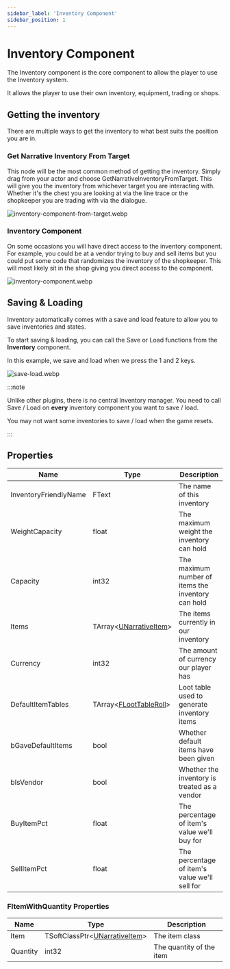 ```yaml
---
sidebar_label: 'Inventory Component'
sidebar_position: 1
---
```


# Inventory Component

The Inventory component is the core component to allow the player to use the Inventory system.

It allows the player to use their own inventory, equipment, trading or shops.

## Getting the inventory

There are multiple ways to get the inventory to what best suits the position you are in.

### Get Narrative Inventory From Target

This node will be the most common method of getting the inventory. Simply drag from your actor and choose GetNarrativeInventoryFromTarget. This will give you the inventory from whichever target you are interacting with. Whether it's the chest you are looking at via the line trace or the shopkeeper you are trading with via the dialogue.

![inventory-component-from-target.webp](/img/inventory/inventory-component-from-target.webp)

### Inventory Component

On some occasions you will have direct access to the inventory component. For example, you could be at a vendor trying to buy and sell items but you could put some code that randomizes the inventory of the shopkeeper. This will most likely sit in the shop giving you direct access to the component.

![inventory-component.webp](/img/inventory/inventory-component.webp)

## Saving & Loading

Inventory automatically comes with a save and load feature to allow you to save inventories and states.

To start saving & loading, you can call the Save or Load functions from the **Inventory** component.

In this example, we save and load when we press the 1 and 2 keys.

![save-load.webp](/img/inventory/save-load.webp)

:::note

Unlike other plugins, there is no central Inventory manager. You need to call Save / Load on **every** inventory component you want to save / load.

You may not want some inventories to save / load when the game resets.

:::

## Properties

| Name                  | Type                                          | Description                                        |
|-----------------------|-----------------------------------------------|----------------------------------------------------|
| InventoryFriendlyName | FText                                         | The name of this inventory                         |
| WeightCapacity        | float                                         | The maximum weight the inventory can hold          |
| Capacity              | int32                                         | The maximum number of items the inventory can hold |
| Items                 | TArray\<[UNarrativeItem](../items)\>          | The items currently in our inventory               |
| Currency              | int32                                         | The amount of currency our player has              |
| DefaultItemTables     | TArray\<[FLootTableRoll](../loot-tables.md)\> | Loot table used to generate inventory items        |
| bGaveDefaultItems     | bool                                          | Whether default items have been given              |
| bIsVendor             | bool                                          | Whether the inventory is treated as a vendor       |
| BuyItemPct            | float                                         | The percentage of item's value we'll buy for       |
| SellItemPct           | float                                         | The percentage of item's value we'll sell for      |

### FItemWithQuantity Properties

| Name     | Type                                        | Description              |
|----------|---------------------------------------------|--------------------------|
| Item     | TSoftClassPtr\<[UNarrativeItem](../items)\> | The item class           |
| Quantity | int32                                       | The quantity of the item |

